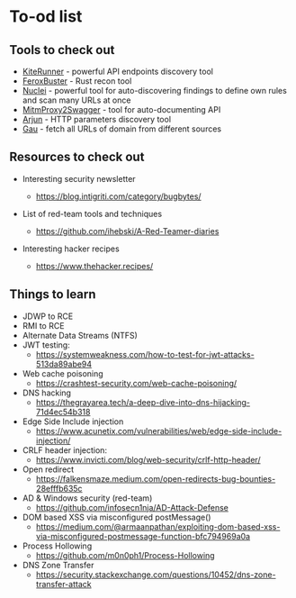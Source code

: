 # To-od list
## Tools to check out
* [KiteRunner](https://github.com/assetnote/kiterunner) - powerful API endpoints discovery tool
* [FeroxBuster](https://github.com/epi052/feroxbuster) - Rust recon tool
* [Nuclei](https://github.com/projectdiscovery/nuclei) - powerful tool for auto-discovering findings to define own rules and scan many URLs at once
* [MitmProxy2Swagger](https://github.com/alufers/mitmproxy2swagger) - tool for auto-documenting API
* [Arjun](https://github.com/s0md3v/Arjun) - HTTP parameters discovery tool
* [Gau](https://github.com/lc/gau) - fetch all URLs of domain from different sources

## Resources to check out
* Interesting security newsletter
  * https://blog.intigriti.com/category/bugbytes/
  
* List of red-team tools and techniques
  * https://github.com/ihebski/A-Red-Teamer-diaries

* Interesting hacker recipes
  * https://www.thehacker.recipes/

## Things to learn
* JDWP to RCE
* RMI to RCE
* Alternate Data Streams (NTFS)
* JWT testing: 
  * https://systemweakness.com/how-to-test-for-jwt-attacks-513da89abe94
* Web cache poisoning
  * https://crashtest-security.com/web-cache-poisoning/
* DNS hacking
  * https://thegrayarea.tech/a-deep-dive-into-dns-hijacking-71d4ec54b318
* Edge Side Include injection
  * https://www.acunetix.com/vulnerabilities/web/edge-side-include-injection/
* CRLF header injection:
  * https://www.invicti.com/blog/web-security/crlf-http-header/
* Open redirect
  * https://falkensmaze.medium.com/open-redirects-bug-bounties-28efffb635c
* AD & Windows security (red-team)
  * https://github.com/infosecn1nja/AD-Attack-Defense
* DOM based XSS via misconfigured postMessage()
  * https://medium.com/@armaanpathan/exploiting-dom-based-xss-via-misconfigured-postmessage-function-bfc794969a0a
* Process Hollowing
  * https://github.com/m0n0ph1/Process-Hollowing
* DNS Zone Transfer
  * https://security.stackexchange.com/questions/10452/dns-zone-transfer-attack
